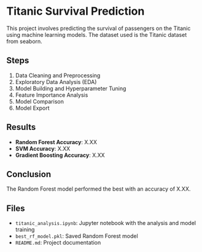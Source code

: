 # Titanic Survival Prediction

This project involves predicting the survival of passengers on the Titanic using machine learning models. The dataset used is the Titanic dataset from seaborn.

## Steps

1. Data Cleaning and Preprocessing
2. Exploratory Data Analysis (EDA)
3. Model Building and Hyperparameter Tuning
4. Feature Importance Analysis
5. Model Comparison
6. Model Export

## Results

- **Random Forest Accuracy**: X.XX
- **SVM Accuracy**: X.XX
- **Gradient Boosting Accuracy**: X.XX

## Conclusion

The Random Forest model performed the best with an accuracy of X.XX.

## Files

- `titanic_analysis.ipynb`: Jupyter notebook with the analysis and model training
- `best_rf_model.pkl`: Saved Random Forest model
- `README.md`: Project documentation
